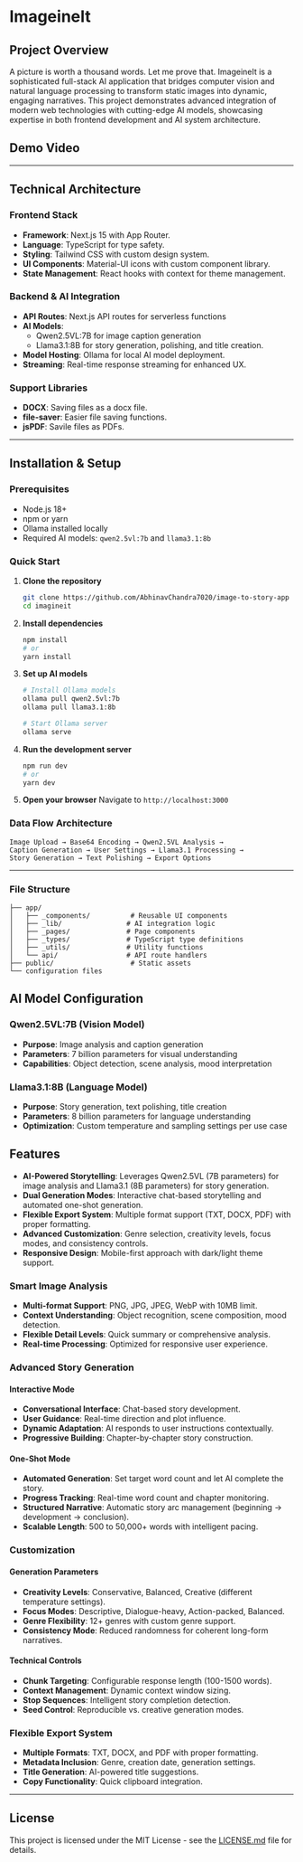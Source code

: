 # ImageineIt

##  Project Overview

A picture is worth a thousand words. Let me prove that. ImageineIt is a sophisticated full-stack AI application that bridges computer vision and natural language processing to transform static images into dynamic, engaging narratives. This project demonstrates advanced integration of modern web technologies with cutting-edge AI models, showcasing expertise in both frontend development and AI system architecture.

## Demo Video


---

## Technical Architecture

### Frontend Stack
- **Framework**: Next.js 15 with App Router.
- **Language**: TypeScript for type safety.
- **Styling**: Tailwind CSS with custom design system.
- **UI Components**: Material-UI icons with custom component library.
- **State Management**: React hooks with context for theme management.

### Backend & AI Integration
- **API Routes**: Next.js API routes for serverless functions
- **AI Models**: 
  - Qwen2.5VL:7B for image caption generation
  - Llama3.1:8B for story generation, polishing, and title creation.
- **Model Hosting**: Ollama for local AI model deployment.
- **Streaming**: Real-time response streaming for enhanced UX.

### Support Libraries
- **DOCX**: Saving files as a docx file.
- **file-saver**: Easier file saving functions.
- **jsPDF**: Savile files as PDFs.

---
## Installation & Setup

### Prerequisites
- Node.js 18+ 
- npm or yarn
- Ollama installed locally
- Required AI models: `qwen2.5vl:7b` and `llama3.1:8b`

### Quick Start

1. **Clone the repository**
   ```bash
   git clone https://github.com/AbhinavChandra7020/image-to-story-app
   cd imagineit
   ```

2. **Install dependencies**
   ```bash
   npm install
   # or
   yarn install
   ```

3. **Set up AI models**
   ```bash
   # Install Ollama models
   ollama pull qwen2.5vl:7b
   ollama pull llama3.1:8b
   
   # Start Ollama server
   ollama serve
   ```

4. **Run the development server**
   ```bash
   npm run dev
   # or
   yarn dev
   ```

5. **Open your browser**
   Navigate to `http://localhost:3000`

### Data Flow Architecture
```
Image Upload → Base64 Encoding → Qwen2.5VL Analysis → 
Caption Generation → User Settings → Llama3.1 Processing → 
Story Generation → Text Polishing → Export Options
```

---

### File Structure
```
├── app/
│   ├── _components/          # Reusable UI components
│   ├── _lib/                # AI integration logic
│   ├── _pages/              # Page components
│   ├── _types/              # TypeScript type definitions
│   ├── _utils/              # Utility functions
│   └── api/                 # API route handlers
├── public/                   # Static assets
└── configuration files
```
## AI Model Configuration

### Qwen2.5VL:7B (Vision Model)
- **Purpose**: Image analysis and caption generation
- **Parameters**: 7 billion parameters for visual understanding
- **Capabilities**: Object detection, scene analysis, mood interpretation

### Llama3.1:8B (Language Model)
- **Purpose**: Story generation, text polishing, title creation
- **Parameters**: 8 billion parameters for language understanding
- **Optimization**: Custom temperature and sampling settings per use case


## Features
- **AI-Powered Storytelling**: Leverages Qwen2.5VL (7B parameters) for image analysis and Llama3.1 (8B parameters) for story generation.
- **Dual Generation Modes**: Interactive chat-based storytelling and automated one-shot generation.
- **Flexible Export System**: Multiple format support (TXT, DOCX, PDF) with proper formatting.
- **Advanced Customization**: Genre selection, creativity levels, focus modes, and consistency controls.
- **Responsive Design**: Mobile-first approach with dark/light theme support.

### Smart Image Analysis
- **Multi-format Support**: PNG, JPG, JPEG, WebP with 10MB limit.
- **Context Understanding**: Object recognition, scene composition, mood detection.
- **Flexible Detail Levels**: Quick summary or comprehensive analysis.
- **Real-time Processing**: Optimized for responsive user experience.

### Advanced Story Generation

#### Interactive Mode
- **Conversational Interface**: Chat-based story development.
- **User Guidance**: Real-time direction and plot influence.
- **Dynamic Adaptation**: AI responds to user instructions contextually.
- **Progressive Building**: Chapter-by-chapter story construction.

#### One-Shot Mode
- **Automated Generation**: Set target word count and let AI complete the story.
- **Progress Tracking**: Real-time word count and chapter monitoring.
- **Structured Narrative**: Automatic story arc management (beginning → development → conclusion).
- **Scalable Length**: 500 to 50,000+ words with intelligent pacing.

### Customization

#### Generation Parameters
- **Creativity Levels**: Conservative, Balanced, Creative (different temperature settings).
- **Focus Modes**: Descriptive, Dialogue-heavy, Action-packed, Balanced.
- **Genre Flexibility**: 12+ genres with custom genre support.
- **Consistency Mode**: Reduced randomness for coherent long-form narratives.

#### Technical Controls
- **Chunk Targeting**: Configurable response length (100-1500 words).
- **Context Management**: Dynamic context window sizing.
- **Stop Sequences**: Intelligent story completion detection.
- **Seed Control**: Reproducible vs. creative generation modes.

### Flexible Export System
- **Multiple Formats**: TXT, DOCX, and PDF with proper formatting.
- **Metadata Inclusion**: Genre, creation date, generation settings.
- **Title Generation**: AI-powered title suggestions.
- **Copy Functionality**: Quick clipboard integration.

---

## License

This project is licensed under the MIT License - see the [LICENSE.md](LICENSE.md) file for details.

